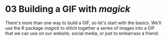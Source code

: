 # 03 Building a GIF with *magick*

There's more than one way to build a GIF, so let's start with the basics. We'll use the R package *magick* to stitch together a series of images into a GIF that we can use on our website, social media, or just to embarrass a friend. 


